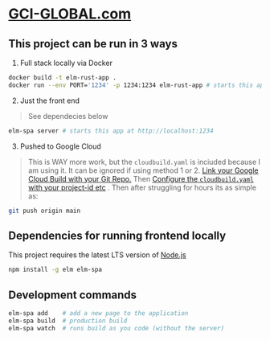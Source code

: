 # [GCI-GLOBAL.com](https://gci-global.com)

## This project can be run in 3 ways
1. Full stack locally via Docker
```bash
docker build -t elm-rust-app .
docker run --env PORT='1234' -p 1234:1234 elm-rust-app # starts this app at http://localhost:1234
```
2. Just the front end
> See dependecies below
```bash
elm-spa server # starts this app at http://localhost:1234
```
3. Pushed to Google Cloud
> This is WAY more work, but the `cloudbuild.yaml` is inciuded because I am using it. It can be ignored if using method 1 or 2. 
>[Link your Google Cloud Build with your Git Repo.](https://cloud.google.com/build/docs/automating-builds/run-builds-on-github) Then
>[Configure the `cloudbuild.yaml` with your project-id etc](https://cloud.google.com/build/docs/configuring-builds/create-basic-configuration)
>. Then after struggling for hours its as simple as:
```bash
git push origin main
```


## Dependencies for running frontend locally

This project requires the latest LTS version of [Node.js](https://nodejs.org/)

```bash
npm install -g elm elm-spa
```

## Development commands

```bash
elm-spa add    # add a new page to the application
elm-spa build  # production build
elm-spa watch  # runs build as you code (without the server)
```